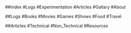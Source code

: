 ##index
#Logs
#Experimentation
#Articles
#Gallary
#About

##Logs
#Books
#Movies
#Games
#Shows
#Food
#Travel

##Articles
#Technical
#Non_Technical
#Resources